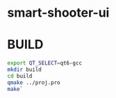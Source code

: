 # smart-shooter-ui

# BUILD
```bash
export QT_SELECT=qt6-gcc
mkdir build
cd build
qmake ../proj.pro
make`
```
